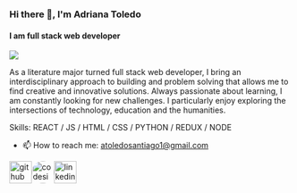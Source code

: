### Hi there 👋, I'm Adriana Toledo
#### I am full stack web developer 

<img src=https://user-images.githubusercontent.com/61773059/107457383-94373d00-6b17-11eb-927e-3cb0502f98ec.jpg>

As a literature major turned full stack web developer, I bring an interdisciplinary approach to building and problem solving that allows me to find creative and innovative solutions. Always passionate about learning, I am constantly looking for new challenges. I particularly enjoy exploring the intersections of technology, education and the humanities. 
 

Skills:  REACT / JS / HTML / CSS / PYTHON / REDUX / NODE

- 📫 How to reach me: atoledosantiago1@gmail.com 


[<img src='https://cdn3.iconfinder.com/data/icons/social-network-round-gloss-shine/512/GitHub_Social-Network-Communicate-Page-Curl-Effect-Circle-Glossy-Shadow-Shine.png' alt='github' height='40'>](https://github.com/atoledo1)[<img src='https://cdn.dribbble.com/users/2077073/screenshots/6547756/codesignal.gif' alt='codesignal' height='40' style='border-radius: 50%'>](https://app.codesignal.com/profile/adriana_t2)[<img src='https://cdn3.iconfinder.com/data/icons/social-network-round-gloss-shine/512/LinkedIn_Social-Network-Communicate-Page-Curl-Effect-Circle-Glossy-Shadow-Shine.png' alt='linkedin' height='40'>](https://www.linkedin.com/in/ats2012/)

